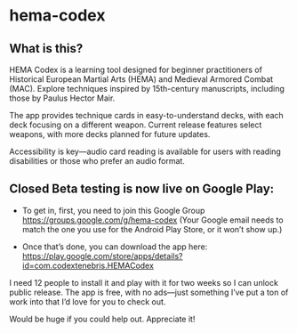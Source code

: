 # hema-codex

## What is this?
HEMA Codex is a learning tool designed for beginner practitioners of Historical European Martial Arts (HEMA) and Medieval Armored Combat (MAC). Explore techniques inspired by 15th-century manuscripts, including those by Paulus Hector Mair.

The app provides technique cards in easy-to-understand decks, with each deck focusing on a different weapon. Current release features select weapons, with more decks planned for future updates.

Accessibility is key—audio card reading is available for users with reading disabilities or those who prefer an audio format.


## Closed Beta testing is now live on Google Play: ##

- To get in, first, you need to join this Google Group https://groups.google.com/g/hema-codex (Your Google email needs to match the one you use for the Android Play Store, or it won’t show up.)

- Once that’s done, you can download the app here: https://play.google.com/store/apps/details?id=com.codextenebris.HEMACodex

I need 12 people to install it and play with it for two weeks so I can unlock public release. The app is free, with no ads—just something I’ve put a ton of work into that I’d love for you to check out.

Would be huge if you could help out. Appreciate it!
